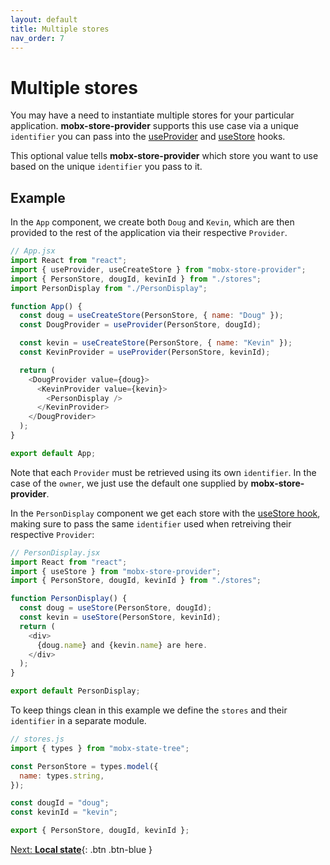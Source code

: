 ```yaml
---
layout: default
title: Multiple stores
nav_order: 7
---
```


# Multiple stores

You may have a need to instantiate multiple stores for your particular application. **mobx-store-provider** supports this use case via a unique `identifier` you can pass into the [useProvider](/api/useProvider) and [useStore](/api/useStore) hooks.

This optional value tells **mobx-store-provider** which store you want to use based on the unique `identifier` you pass to it.

## Example

In the `App` component, we create both `Doug` and `Kevin`, which are then provided to the rest of the application via their respective `Provider`.

```javascript
// App.jsx
import React from "react";
import { useProvider, useCreateStore } from "mobx-store-provider";
import { PersonStore, dougId, kevinId } from "./stores";
import PersonDisplay from "./PersonDisplay";

function App() {
  const doug = useCreateStore(PersonStore, { name: "Doug" });
  const DougProvider = useProvider(PersonStore, dougId);

  const kevin = useCreateStore(PersonStore, { name: "Kevin" });
  const KevinProvider = useProvider(PersonStore, kevinId);

  return (
    <DougProvider value={doug}>
      <KevinProvider value={kevin}>
        <PersonDisplay />
      </KevinProvider>
    </DougProvider>
  );
}

export default App;
```

Note that each `Provider` must be retrieved using its own `identifier`. In the case of the `owner`, we just use the default one supplied by **mobx-store-provider**.

In the `PersonDisplay` component we get each store with the [useStore hook](/api/useStore), making sure to pass the same `identifier` used when retreiving their respective `Provider`:

```javascript
// PersonDisplay.jsx
import React from "react";
import { useStore } from "mobx-store-provider";
import { PersonStore, dougId, kevinId } from "./stores";

function PersonDisplay() {
  const doug = useStore(PersonStore, dougId);
  const kevin = useStore(PersonStore, kevinId);
  return (
    <div>
      {doug.name} and {kevin.name} are here.
    </div>
  );
}

export default PersonDisplay;
```

To keep things clean in this example we define the `stores` and their `identifier` in a separate module.

```javascript
// stores.js
import { types } from "mobx-state-tree";

const PersonStore = types.model({
  name: types.string,
});

const dougId = "doug";
const kevinId = "kevin";

export { PersonStore, dougId, kevinId };
```

[Next: **Local state**](/local-state){: .btn .btn-blue }
